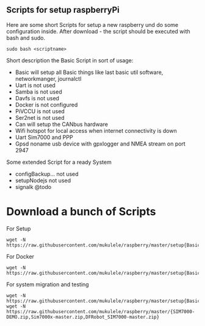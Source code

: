 
## Scripts for setup raspberryPi
Here are some short Scripts for setup a new raspberry und do some configuration inside.
After download - the script should be executed with bash and sudo.
```
sudo bash <scriptname>
```
Short description the Basic Script in sort of usage:

* Basic   will setup all Basic things like last basic util software, networkmanger, journalctl
* Uart    is not used
* Samba   is not used
* Davfs   is not used
* Docker  is not configured
* PiVCCU  is not used
* Ser2net is not used
* Can     will setup the CANbus hardware
* Wifi    hotspot for local access when internet connectivity is down
* Uart    Sim7000 and PPP
* Gpsd    noname usb device with gpxlogger and NMEA stream on port 2947

Some extended Script for a ready System  
* configBackup...   not used
* setupNodejs       not used
* signalk           @todo
# Download a bunch of Scripts 

For Setup
```
wget -N https://raw.githubusercontent.com/mukulele/raspberry/master/setup{Basic.sh,Can.sh,Gpsd.sh,Uart.sh,Wifi.sh}
```

For Docker
```
wget -N https://raw.githubusercontent.com/mukulele/raspberry/master/setup{Basic.sh,Uart.sh,BasisDocker.sh,PiVCCU.sh}
```
For system migration and testing
```
wget -N https://raw.githubusercontent.com/mukulele/raspberry/master/setup{Basic.sh,Uart.sh,Prereq.sh}
wget -N https://raw.githubusercontent.com/mukulele/raspberry/master/{SIM7000-DEMO.zip,Sim7000x-master.zip,DFRobot_SIM7000-master.zip}
```
